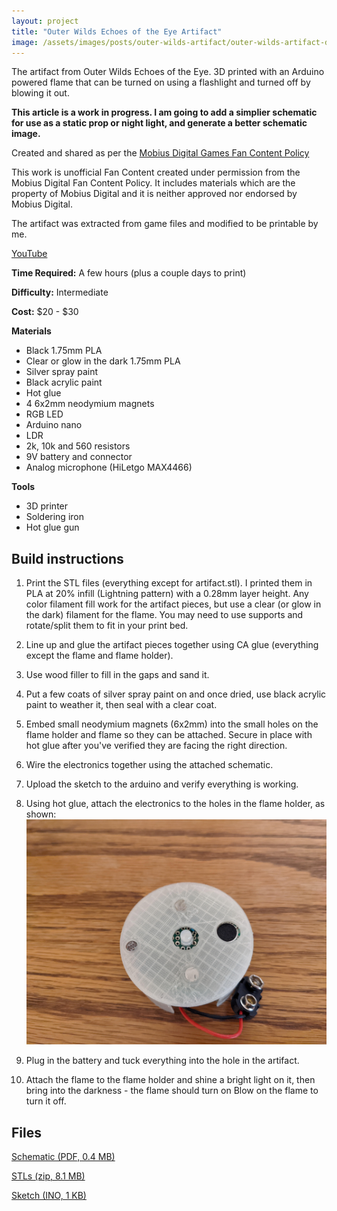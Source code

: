 ```yaml
---
layout: project
title: "Outer Wilds Echoes of the Eye Artifact"
image: /assets/images/posts/outer-wilds-artifact/outer-wilds-artifact-day.jpg
---
```


The artifact from Outer Wilds Echoes of the Eye. 3D printed with an Arduino powered flame that can be turned on using a flashlight and turned off by blowing it out.

**This article is a work in progress. I am going to add a simplier schematic for use as a static prop or night light, and generate a better schematic image.**

Created and shared as per the [Mobius Digital Games Fan Content Policy](https://www.mobiusdigitalgames.com/fan-content-policy.html)

This work is unofficial Fan Content created under permission from the Mobius Digital Fan Content Policy. It includes materials which are the property of Mobius Digital and it is neither approved nor endorsed by Mobius Digital.

The artifact was extracted from game files and modified to be printable by me.

[YouTube](https://www.youtube.com/watch?v=gVkRPpwQKvI)

**Time Required:** A few hours (plus a couple days to print)

**Difficulty:** Intermediate

**Cost:** $20 - $30

**Materials**

- Black 1.75mm PLA
- Clear or glow in the dark 1.75mm PLA
- Silver spray paint
- Black acrylic paint
- Hot glue
- 4 6x2mm neodymium magnets
- RGB LED
- Arduino nano
- LDR
- 2k, 10k and 560 resistors
- 9V battery and connector
- Analog microphone (HiLetgo MAX4466)

**Tools**

- 3D printer
- Soldering iron
- Hot glue gun

## Build instructions

1. Print the STL files (everything except for artifact.stl). I printed them in PLA at 20% infill (Lightning pattern) with a 0.28mm layer height. Any color filament fill work for the artifact pieces, but use a clear (or glow in the dark) filament for the flame. You may need to use supports and rotate/split them to fit in your print bed.

2. Line up and glue the artifact pieces together using CA glue (everything except the flame and flame holder).

3. Use wood filler to fill in the gaps and sand it.

4. Put a few coats of silver spray paint on and once dried, use black acrylic paint to weather it, then seal with a clear coat.

5. Embed small neodymium magnets (6x2mm) into the small holes on the flame holder and flame so they can be attached. Secure in place with hot glue after you've verified they are facing the right direction.

6. Wire the electronics together using the attached schematic.

7. Upload the sketch to the arduino and verify everything is working.

8. Using hot glue, attach the electronics to the holes in the flame holder, as shown:
   ![Electronics assembly](/assets/images/posts/outer-wilds-artifact/outer-wilds-artifact-electronics.jpg)

9. Plug in the battery and tuck everything into the hole in the artifact.

10. Attach the flame to the flame holder and shine a bright light on it, then bring into the darkness - the flame should turn on
Blow on the flame to turn it off.

## Files

[Schematic (PDF, 0.4 MB)](/assets/pdfs/outer_wilds_artifact_schematic.pdf)

[STLs (zip, 8.1 MB)](/assets/zip/outer_wilds_artifact/artifact.zip)

[Sketch (INO, 1 KB)](https://github.com/kylecorry31/outer_wilds_artifact/blob/main/outer_wilds_artifact.ino)
